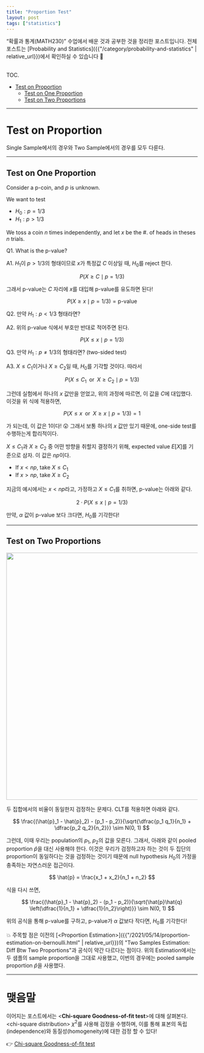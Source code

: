 ```yaml
---
title: "Proportion Test"
layout: post
tags: ["statistics"]
---
```


“확률과 통계(MATH230)” 수업에서 배운 것과 공부한 것을 정리한 포스트입니다. 전체 포스트는 [Probability and Statistics]({{"/category/probability-and-statistics" | relative_url}})에서 확인하실 수 있습니다 🎲

<br><span class="statement-title">TOC.</span><br>

- [Test on Proportion](#test-on-proportion)
  - [Test on One Proportion](#test-on-one-proportion)
  - [Test on Two Proportions](#test-on-two-proportions)

<hr/>

# Test on Proportion

Single Sample에서의 경우와 Two Sample에서의 경우를 모두 다룬다.

<hr/>

## Test on One Proportion

Consider a p-coin, and $p$ is unknown.

We want to test

- $H_0: p=1/3$
- $H_1: p>1/3$

We toss a coin $n$ times independently, and let $x$ be the #. of heads in theses $n$ trials.

Q1. What is the p-value?

A1. $H_1$이 $p > 1/3$의 형태이므로 $x$가 특정값 $C$ 이상일 때, $H_0$를 reject 한다. 

$$
P( X \ge C \mid p = 1/3)
$$


그래서 p-value는 $C$ 자리에 $x$를 대입해 p-value를 유도하면 된다!

$$
P(X \ge x \mid p = 1/3) = \text{p-value}
$$

Q2. 만약 $H_1: p < 1/3$ 형태라면?

A2. 위의 p-value 식에서 부호만 반대로 적어주면 된다.

$$
P(X \le x \mid p = 1/3)
$$

Q3. 만약 $H_1: p \ne 1/3$의 형태라면? (two-sided test)

A3. $X \le C_1$이거나 $X \ge C_2$일 때, $H_0$를 기각할 것이다. 따라서

$$
P(X \le C_1 \;\; \text{or} \;\; X \ge C_2 \mid p = 1/3)
$$

그런데 실험에서 하나의 $x$ 값만을 얻었고, 위의 과정에 따르면, 이 값을 $C$에 대입했다. 이것을 위 식에 적용하면,

$$
P(X \le x \;\; \text{or} \;\; X \ge x \mid p = 1/3) = 1
$$

가 되는데, 이 값은 1이다! 😲 그래서 보통 하나의 $x$ 값만 있기 때문에, one-side test를 수행하는게 합리적이다.

$X \le C_1$과 $X \ge C_2$ 중 어떤 방향을 취할지 결정하기 위해, expected value $E[X]$를 기준으로 삼자. 이 값은 $np$이다.

- If $x < np$, take $X \le C_1$
- If $x > np$, take $X \ge C_2$

지금의 예시에서는 $x < np$라고, 가정하고 $X \le C_1$를 취하면, p-value는 아래와 같다.

$$
2 \cdot P(X \le x \mid p = 1/3)
$$

만약, $\alpha$ 값이 p-value 보다 크다면, $H_0$를 기각한다!

<hr/>

## Test on Two Proportions

<div class="img-wrapper">
<img src= "{{"/images/probability-and-statistics/test-on-proportion-1.png" | relative_url }}" width=650>
</div>

두 집합에서의 비율이 동일한지 검정하는 문제다. CLT를 적용하면 아래와 같다.

$$
\frac{(\hat{p}_1 - \hat{p}_2) - (p_1 - p_2)}{\sqrt{\dfrac{p_1 q_1}{n_1} + \dfrac{p_2 q_2}{n_2}}} \sim N(0, 1)
$$

그런데, 이때 우리는 population의 $p_1$, $p_2$의 값을 모른다. 그래서, 아래와 같이 pooled proportion $\hat{p}$을 대신 사용해야 한다. 이것은 우리가 검정하고자 하는 것이 두 집단의 proportion이 동일하다는 것을 검정하는 것이기 때문에 null hypothesis $H_0$의 가정을 충족하는 자연스러운 접근이다.

$$
\hat{p} = \frac{x_1 + x_2}{n_1 + n_2}
$$

식을 다시 쓰면,

$$
\frac{(\hat{p}_1 - \hat{p}_2) - (p_1 - p_2)}{\sqrt{\hat{p}\hat{q} \left(\dfrac{1}{n_1} + \dfrac{1}{n_2}\right)}} \sim N(0, 1)
$$

위의 공식을 통해 p-value를 구하고, p-value가 $\alpha$ 값보다 작다면, $H_0$를 기각한다!

💥 주목할 점은 이전의 [\<Proportion Estimation\>]({{"/2021/05/14/proportion-estimation-on-bernoulli.html" | relative_url}})의 "Two Samples Estimation: Diff Btw Two Proportions"과 공식이 약간 다르다는 점이다. 위의 Estimation에서는 두 샘플의 sample proportion을 그대로 사용했고, 이번의 경우에는 pooled sample proportion $\hat{p}$을 사용했다.

<hr/>

# 맺음말

이어지는 포스트에서는 \<**Chi-square Goodness-of-fit test**\>에 대해 살펴본다. \<chi-square distribution\> $\chi^2$를 사용해 검정을 수행하며, 이를 통해 표본의 독립(independence)와 동질성(homogeneity)에 대한 검정 할 수 있다!

👉 [Chi-square Goodness-of-fit test]({{"/2021/05/27/chi-square-goodness-of-fit-test.html"}})